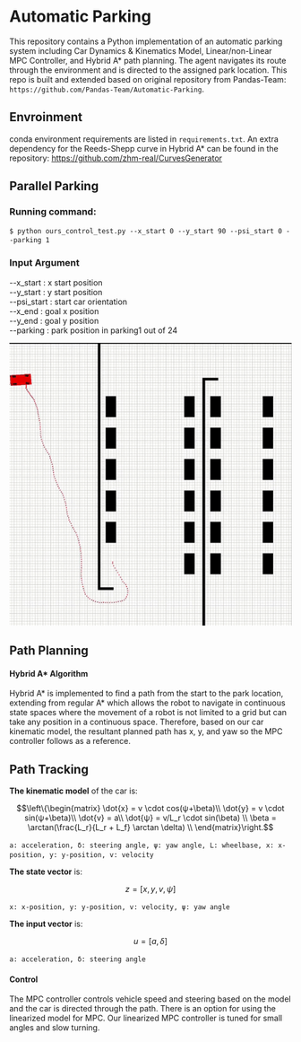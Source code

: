 # Automatic Parking

This repository contains a Python implementation of an automatic parking system including Car Dynamics & Kinematics Model, Linear/non-Linear MPC Controller, and Hybrid A* path planning. 
 The agent navigates its route through the environment and is directed to the assigned park location. This repo is built and extended based on original repository from Pandas-Team: ```https://github.com/Pandas-Team/Automatic-Parking```. 

## Envroinment
conda environment requirements are listed in ```requirements.txt```. 
An extra dependency for the Reeds-Shepp curve in Hybrid A* can be found in the repository: https://github.com/zhm-real/CurvesGenerator

## Parallel Parking
### Running command:
```
$ python ours_control_test.py --x_start 0 --y_start 90 --psi_start 0 --parking 1
```
### Input Argument
--x_start : x start position <br />
--y_start : y start position <br />
--psi_start : start car orientation <br />
--x_end : goal x position <br />
--y_end : goal y position <br />
--parking : park position in parking1 out of 24 <br />


![image](https://github.com/wdliu356/Automatic-Parking/blob/real_h_astar/extra/parking_demo_sample_1.gif)

## Path Planning
#### Hybrid A* Algorithm
Hybrid A* is implemented to find a path from the start to the park location, extending from regular A* which allows the robot to navigate in continuous state spaces where the movement of a robot is not limited to a grid but can take any position in a continuous space. Therefore, based on our car kinematic model, the resultant planned path has x, y, and yaw so the MPC controller follows as a reference. 

## Path Tracking
**The kinematic model** of the car is:
```math
\left\{\begin{matrix}
\dot{x} = v \cdot cos(ψ+\beta)\\
\dot{y} = v \cdot sin(ψ+\beta)\\
\dot{v} = a\\
\dot{ψ} = v/L_r \cdot sin(\beta) \\
\beta = \arctan(\frac{L_r}{L_r + L_f} \arctan \delta) \\
\end{matrix}\right.
```
```a: acceleration, δ: steering angle, ψ: yaw angle, L: wheelbase, x: x-position, y: y-position, v: velocity```

**The state vector** is:
```math
z=[x,y,v,ψ]
```
```x: x-position, y: y-position, v: velocity, ψ: yaw angle```

**The input vector** is:
```math
u=[a,δ]
```
```a: acceleration, δ: steering angle```

#### Control
The MPC controller controls vehicle speed and steering based on the model and the car is directed through the path. There is an option for using the linearized model for MPC. Our linearized MPC controller is tuned for small angles and slow turning. 

